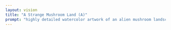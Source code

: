 ```yaml
---
layout: vision
title: "A Strange Mushroom Land (A)"
prompt: "highly detailed watercolor artwork of an alien mushroom landscape entering the matrix"
---
```

